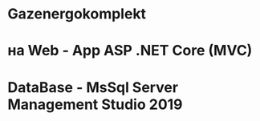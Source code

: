 # Gazenergokomplekt
# на Web - App ASP .NET Core (MVC)
# DataBase - MsSql Server Management Studio 2019

